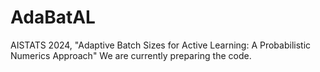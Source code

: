 # AdaBatAL
AISTATS 2024, "Adaptive Batch Sizes for Active Learning: A Probabilistic Numerics Approach"
We are currently preparing the code.
